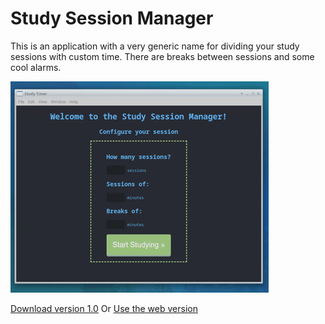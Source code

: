 # Study Session Manager
This is an application with a very generic name for dividing your study sessions with custom time. 
There are breaks between sessions and some cool alarms.

![demo](./demo.gif)

[Download version 1.0](https://github.com/Magoninho/Study-Timer/releases/tag/v1.0)
Or
[Use the web version](https://study-session.netlify.app/)